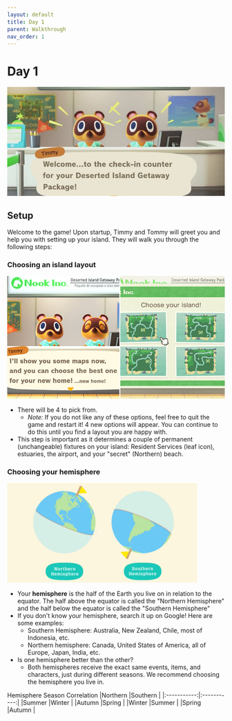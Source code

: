 ```yaml
---
layout: default
title: Day 1
parent: Walkthrough
nav_order: 1
---
```


# Day 1

![Timmy Tommy Welcome](/assets/tt_welcome.jpg)

## Setup
Welcome to the game! Upon startup, Timmy and Tommy will greet you and help you with setting up your island. They will walk you through the following steps:

### Choosing an island layout

![Map Layout](/assets/tt_maps.jpg)

- There will be 4 to pick from.
  - *Note:* If you do not like any of these options, feel free to quit the game and restart it! 4 new options will appear. You can continue to do this until you find a layout you are happy with.
- This step is important as it determines a couple of permanent (unchangeable) fixtures on your island: Resident Services (leaf icon), estuaries, the airport, and your "secret" (Northern) beach. 

### Choosing your hemisphere

![Hemispheres](/assets/hemispheres.png)

- Your **hemisphere** is the half of the Earth you live on in relation to the equator. The half above the equator is called the "Northern Hemisphere" and the half below the equator is called the "Southern Hemisphere"
- If you don't know your hemisphere, search it up on Google! Here are some examples:
  - Southern Hemisphere: Australia, New Zealand, Chile, most of Indonesia, etc.
  - Northern hemisphere: Canada, United States of America, all of Europe, Japan, India, etc.
- Is one hemisphere better than the other?
  - Both hemispheres receive the exact same events, items, and characters, just during different seasons. We recommend choosing the hemisphere you live in.

Hemisphere Season Correlation 
|Northern     |Southern     |
|:-----------:|:-----------:|
|Summer       |Winter       |
|Autumn       |Spring       |
|Winter       |Summer       |
|Spring       |Autumn       |
